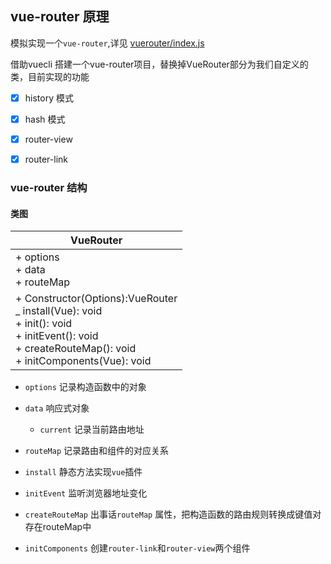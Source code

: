 ## vue-router 原理

模拟实现一个`vue-router`,详见 [vuerouter/index.js](./src/vuerouter/index.js)

借助vuecli 搭建一个vue-router项目，替换掉VueRouter部分为我们自定义的类，目前实现的功能
- [x] history 模式
- [x] hash 模式
- [x] router-view
- [x] router-link



### vue-router 结构

#### 类图

| VueRouter |
| --------- |
| + options <br/> + data <br/> + routeMap|
| + Constructor(Options):VueRouter <br/> _ install(Vue): void <br/> + init(): void <br/> + initEvent(): void <br/> + createRouteMap(): void <br/> + initComponents(Vue): void |

- `options` 记录构造函数中的对象
- `data` 响应式对象
  - `current` 记录当前路由地址
- `routeMap` 记录路由和组件的对应关系 

- `install` 静态方法实现`vue`插件
- `initEvent` 监听浏览器地址变化
- `createRouteMap` 出事话`routeMap` 属性，把构造函数的路由规则转换成键值对存在routeMap中
- `initComponents` 创建`router-link`和`router-view`两个组件